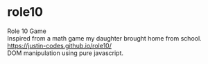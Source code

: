 # role10
Role 10 Game<br>
Inspired from a math game my daughter brought home from school.<br>
https://justin-codes.github.io/role10/ <br>
DOM manipulation using pure javascript.
